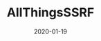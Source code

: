 ---
title: "AllThingsSSRF" # apperared on a card component
date: 2020-01-19
description: This is a collection of writeups, cheatsheets, videos, related to SSRF in one single location. # apperared on a card component
weight: 1 # card ordering
link: https://github.com/jdonsec/AllThingsSSRF
pinned: true # appreared on a overview page.
---